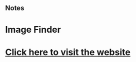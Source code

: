 ## Notes
  
# Image Finder

# [Click here to visit the website](https://sensational-blini-4edfab.netlify.app/)   
 
